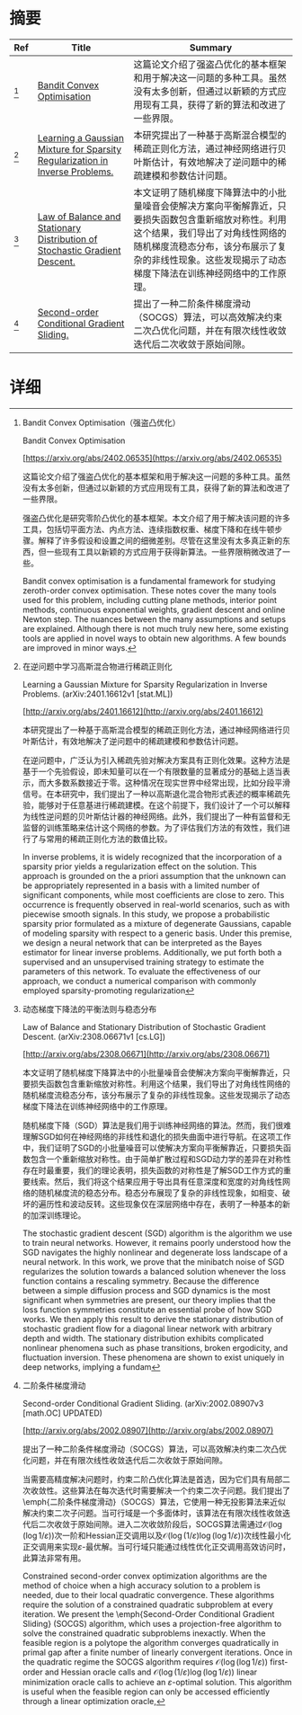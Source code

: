 # 摘要

| Ref | Title | Summary |
| --- | --- | --- |
| [^1] | [Bandit Convex Optimisation](https://arxiv.org/abs/2402.06535) | 这篇论文介绍了强盗凸优化的基本框架和用于解决这一问题的多种工具。虽然没有太多创新，但通过以新颖的方式应用现有工具，获得了新的算法和改进了一些界限。 |
| [^2] | [Learning a Gaussian Mixture for Sparsity Regularization in Inverse Problems.](http://arxiv.org/abs/2401.16612) | 本研究提出了一种基于高斯混合模型的稀疏正则化方法，通过神经网络进行贝叶斯估计，有效地解决了逆问题中的稀疏建模和参数估计问题。 |
| [^3] | [Law of Balance and Stationary Distribution of Stochastic Gradient Descent.](http://arxiv.org/abs/2308.06671) | 本文证明了随机梯度下降算法中的小批量噪音会使解决方案向平衡解靠近，只要损失函数包含重新缩放对称性。利用这个结果，我们导出了对角线性网络的随机梯度流稳态分布，该分布展示了复杂的非线性现象。这些发现揭示了动态梯度下降法在训练神经网络中的工作原理。 |
| [^4] | [Second-order Conditional Gradient Sliding.](http://arxiv.org/abs/2002.08907) | 提出了一种二阶条件梯度滑动（SOCGS）算法，可以高效解决约束二次凸优化问题，并在有限次线性收敛迭代后二次收敛于原始间隙。 |

# 详细

[^1]: Bandit Convex Optimisation（强盗凸优化）

    Bandit Convex Optimisation

    [https://arxiv.org/abs/2402.06535](https://arxiv.org/abs/2402.06535)

    这篇论文介绍了强盗凸优化的基本框架和用于解决这一问题的多种工具。虽然没有太多创新，但通过以新颖的方式应用现有工具，获得了新的算法和改进了一些界限。

    

    强盗凸优化是研究零阶凸优化的基本框架。本文介绍了用于解决该问题的许多工具，包括切平面方法、内点方法、连续指数权重、梯度下降和在线牛顿步骤。解释了许多假设和设置之间的细微差别。尽管在这里没有太多真正新的东西，但一些现有工具以新颖的方式应用于获得新算法。一些界限稍微改进了一些。

    Bandit convex optimisation is a fundamental framework for studying zeroth-order convex optimisation. These notes cover the many tools used for this problem, including cutting plane methods, interior point methods, continuous exponential weights, gradient descent and online Newton step. The nuances between the many assumptions and setups are explained. Although there is not much truly new here, some existing tools are applied in novel ways to obtain new algorithms. A few bounds are improved in minor ways.
    
[^2]: 在逆问题中学习高斯混合物进行稀疏正则化

    Learning a Gaussian Mixture for Sparsity Regularization in Inverse Problems. (arXiv:2401.16612v1 [stat.ML])

    [http://arxiv.org/abs/2401.16612](http://arxiv.org/abs/2401.16612)

    本研究提出了一种基于高斯混合模型的稀疏正则化方法，通过神经网络进行贝叶斯估计，有效地解决了逆问题中的稀疏建模和参数估计问题。

    

    在逆问题中，广泛认为引入稀疏先验对解决方案具有正则化效果。这种方法是基于一个先验假设，即未知量可以在一个有限数量的显著成分的基础上适当表示，而大多数系数接近于零。这种情况在现实世界中经常出现，比如分段平滑信号。在本研究中，我们提出了一种以高斯退化混合物形式表述的概率稀疏先验，能够对于任意基进行稀疏建模。在这个前提下，我们设计了一个可以解释为线性逆问题的贝叶斯估计器的神经网络。此外，我们提出了一种有监督和无监督的训练策略来估计这个网络的参数。为了评估我们方法的有效性，我们进行了与常用的稀疏正则化方法的数值比较。

    In inverse problems, it is widely recognized that the incorporation of a sparsity prior yields a regularization effect on the solution. This approach is grounded on the a priori assumption that the unknown can be appropriately represented in a basis with a limited number of significant components, while most coefficients are close to zero. This occurrence is frequently observed in real-world scenarios, such as with piecewise smooth signals. In this study, we propose a probabilistic sparsity prior formulated as a mixture of degenerate Gaussians, capable of modeling sparsity with respect to a generic basis. Under this premise, we design a neural network that can be interpreted as the Bayes estimator for linear inverse problems. Additionally, we put forth both a supervised and an unsupervised training strategy to estimate the parameters of this network. To evaluate the effectiveness of our approach, we conduct a numerical comparison with commonly employed sparsity-promoting regularization
    
[^3]: 动态梯度下降法的平衡法则与稳态分布

    Law of Balance and Stationary Distribution of Stochastic Gradient Descent. (arXiv:2308.06671v1 [cs.LG])

    [http://arxiv.org/abs/2308.06671](http://arxiv.org/abs/2308.06671)

    本文证明了随机梯度下降算法中的小批量噪音会使解决方案向平衡解靠近，只要损失函数包含重新缩放对称性。利用这个结果，我们导出了对角线性网络的随机梯度流稳态分布，该分布展示了复杂的非线性现象。这些发现揭示了动态梯度下降法在训练神经网络中的工作原理。

    

    随机梯度下降（SGD）算法是我们用于训练神经网络的算法。然而，我们很难理解SGD如何在神经网络的非线性和退化的损失曲面中进行导航。在这项工作中，我们证明了SGD的小批量噪音可以使解决方案向平衡解靠近，只要损失函数包含一个重新缩放对称性。由于简单扩散过程和SGD动力学的差异在对称性存在时最重要，我们的理论表明，损失函数的对称性是了解SGD工作方式的重要线索。然后，我们将这个结果应用于导出具有任意深度和宽度的对角线性网络的随机梯度流的稳态分布。稳态分布展现了复杂的非线性现象，如相变、破坏的遍历性和波动反转。这些现象仅在深层网络中存在，表明了一种基本的新的加深训练理论。

    The stochastic gradient descent (SGD) algorithm is the algorithm we use to train neural networks. However, it remains poorly understood how the SGD navigates the highly nonlinear and degenerate loss landscape of a neural network. In this work, we prove that the minibatch noise of SGD regularizes the solution towards a balanced solution whenever the loss function contains a rescaling symmetry. Because the difference between a simple diffusion process and SGD dynamics is the most significant when symmetries are present, our theory implies that the loss function symmetries constitute an essential probe of how SGD works. We then apply this result to derive the stationary distribution of stochastic gradient flow for a diagonal linear network with arbitrary depth and width. The stationary distribution exhibits complicated nonlinear phenomena such as phase transitions, broken ergodicity, and fluctuation inversion. These phenomena are shown to exist uniquely in deep networks, implying a fundam
    
[^4]: 二阶条件梯度滑动

    Second-order Conditional Gradient Sliding. (arXiv:2002.08907v3 [math.OC] UPDATED)

    [http://arxiv.org/abs/2002.08907](http://arxiv.org/abs/2002.08907)

    提出了一种二阶条件梯度滑动（SOCGS）算法，可以高效解决约束二次凸优化问题，并在有限次线性收敛迭代后二次收敛于原始间隙。

    

    当需要高精度解决问题时，约束二阶凸优化算法是首选，因为它们具有局部二次收敛性。这些算法在每次迭代时需要解决一个约束二次子问题。我们提出了\emph{二阶条件梯度滑动}（SOCGS）算法，它使用一种无投影算法来近似解决约束二次子问题。当可行域是一个多面体时，该算法在有限次线性收敛迭代后二次收敛于原始间隙。进入二次收敛阶段后，SOCGS算法需通过$\mathcal{O}(\log(\log 1/\varepsilon))$次一阶和Hessian正交调用以及$\mathcal{O}(\log (1/\varepsilon) \log(\log1/\varepsilon))$次线性最小化正交调用来实现$\varepsilon$-最优解。当可行域只能通过线性优化正交调用高效访问时，此算法非常有用。

    Constrained second-order convex optimization algorithms are the method of choice when a high accuracy solution to a problem is needed, due to their local quadratic convergence. These algorithms require the solution of a constrained quadratic subproblem at every iteration. We present the \emph{Second-Order Conditional Gradient Sliding} (SOCGS) algorithm, which uses a projection-free algorithm to solve the constrained quadratic subproblems inexactly. When the feasible region is a polytope the algorithm converges quadratically in primal gap after a finite number of linearly convergent iterations. Once in the quadratic regime the SOCGS algorithm requires $\mathcal{O}(\log(\log 1/\varepsilon))$ first-order and Hessian oracle calls and $\mathcal{O}(\log (1/\varepsilon) \log(\log1/\varepsilon))$ linear minimization oracle calls to achieve an $\varepsilon$-optimal solution. This algorithm is useful when the feasible region can only be accessed efficiently through a linear optimization oracle, 
    

